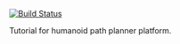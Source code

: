 [![Build Status](https://travis-ci.org/humanoid-path-planner/hpp_tutorial.svg?branch=master)](https://travis-ci.org/humanoid-path-planner/hpp_tutorial)

Tutorial for humanoid path planner platform.
